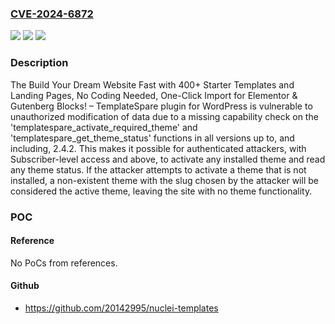 ### [CVE-2024-6872](https://cve.mitre.org/cgi-bin/cvename.cgi?name=CVE-2024-6872)
![](https://img.shields.io/static/v1?label=Product&message=TemplateSpare%3A%20Quick%20%26%20Easy%20WordPress%20Site%20Builder%20%E2%80%93%20475%2B%20Ready-Made%20Demos%20for%20News%2C%20Blogs%2C%20eCommerce%2C%20and%20More.%20One-Click%20Import%2C%20No%20Coding%20Needed&color=blue)
![](https://img.shields.io/static/v1?label=Version&message=*%3C%3D%202.4.2%20&color=brighgreen)
![](https://img.shields.io/static/v1?label=Vulnerability&message=CWE-862%20Missing%20Authorization&color=brighgreen)

### Description

The Build Your Dream Website Fast with 400+ Starter Templates and Landing Pages, No Coding Needed, One-Click Import for Elementor & Gutenberg Blocks! – TemplateSpare plugin for WordPress is vulnerable to unauthorized modification of data due to a missing capability check on the 'templatespare_activate_required_theme' and 'templatespare_get_theme_status' functions in all versions up to, and including, 2.4.2. This makes it possible for authenticated attackers, with Subscriber-level access and above, to activate any installed theme and read any theme status. If the attacker attempts to activate a theme that is not installed, a non-existent theme with the slug chosen by the attacker will be considered the active theme, leaving the site with no theme functionality.

### POC

#### Reference
No PoCs from references.

#### Github
- https://github.com/20142995/nuclei-templates


